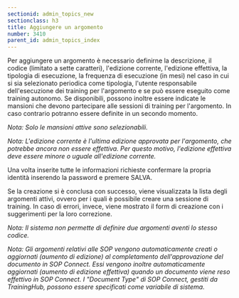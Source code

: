 ```yaml
---
sectionid: admin_topics_new
sectionclass: h3
title: Aggiungere un argomento
number: 3410
parent_id: admin_topics_index
---
```

Per aggiungere un argomento è necessario definirne la descrizione, il codice (limitato a sette caratteri), l'edizione corrente, l'edizione effettiva, la tipologia di esecuzione, la frequenza di esecuzione (in mesi) nel caso in cui si sia selezionato periodica come tipologia, l'utente responsabile dell'esecuzione dei training per l'argomento e se può essere eseguito come training autonomo. Se disponibili, possono inoltre essere indicate le mansioni che devono partecipare alle sessioni di training per l'argomento. In caso contrario potranno essere definite in un secondo momento.

_Nota: Solo le mansioni attive sono selezionabili._

_Nota: L'edizione corrente è l'ultima edizione approvata per l'argomento, che potrebbe ancora non essere effettiva. Per questo motivo, l'edizione effettiva deve essere minore o uguale all'edizione corrente._

Una volta inserite tutte le informazioni richieste confermare la propria identità inserendo la password e premere SALVA.

Se la creazione si è conclusa con successo, viene visualizzata la lista degli argomenti attivi, ovvero per i quali è possibile creare una sessione di training. In caso di errori, invece, viene mostrato il form di creazione con i suggerimenti per la loro correzione.

_Nota: Il sistema non permette di definire due argomenti aventi lo stesso codice._

_Nota: Gli argomenti relativi alle SOP vengono automaticamente creati o aggiornati (aumento di edizione) al completamento dell'approvazione del documento in SOP Connect. Essi vengono inoltre automaticamente aggiornati (aumento di edizione effettiva) quando un documento viene reso effettivo in SOP Connect. I "Document Type" di SOP Connect, gestiti da TrainingHub, possono essere specificati come variabile di sistema._
